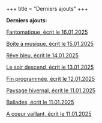 +++
title = "Derniers ajouts"
+++

**Derniers ajouts:**

[Fantomatique, écrit le 16.01.2025](./seasons/24_vingt_quatrieme_saison/fantomatique/)

[Boîte à musique, écrit le 15.01.2025](./seasons/24_vingt_quatrieme_saison/boite_a_musique/)

[Rêve bleu, écrit le 14.01.2025](./seasons/24_vingt_quatrieme_saison/reve_bleu/)

[Le soir descend, écrit le 13.01.2025](./seasons/24_vingt_quatrieme_saison/le_soir_descend/)

[Fin programmée, écrit le 12.01.2025](./seasons/24_vingt_quatrieme_saison/fin_programmee/)

[Paysage hivernal, écrit le 11.01.2025](./seasons/24_vingt_quatrieme_saison/paysage_hivernal/)

[Ballades, écrit le 11.01.2025](./seasons/24_vingt_quatrieme_saison/ballades/)

[A coeur vaillant, écrit le 11.01.2025](./seasons/24_vingt_quatrieme_saison/a_coeur_vaillant/)
